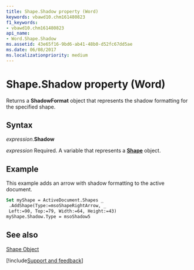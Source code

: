```yaml
---
title: Shape.Shadow property (Word)
keywords: vbawd10.chm161480823
f1_keywords:
- vbawd10.chm161480823
api_name:
- Word.Shape.Shadow
ms.assetid: 43e65f16-9bd6-ab41-48b0-d52fc67dd5ae
ms.date: 06/08/2017
ms.localizationpriority: medium
---
```



# Shape.Shadow property (Word)

Returns a **ShadowFormat** object that represents the shadow formatting for the specified shape.


## Syntax

_expression_.**Shadow**

_expression_ Required. A variable that represents a **[Shape](Word.Shape.md)** object.


## Example

This example adds an arrow with shadow formatting to the active document.


```vb
Set myShape = ActiveDocument.Shapes _ 
 .AddShape(Type:=msoShapeRightArrow, _ 
 Left:=90, Top:=79, Width:=64, Height:=43) 
myShape.Shadow.Type = msoShadow5
```


## See also


[Shape Object](Word.Shape.md)

[!include[Support and feedback](~/includes/feedback-boilerplate.md)]
